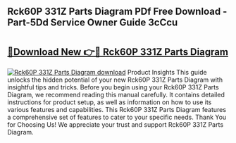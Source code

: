## Rck60P 331Z Parts Diagram PDf Free Download - Part-5Dd Service Owner Guide 3cCcu

# <h2><a href="http://dfpnuhx.blite.top/?on=Rck60P+331Z+Parts+Diagram">🔗Download New 👉🔴 Rck60P 331Z Parts Diagram</a></h2>

[![Rck60P 331Z Parts Diagram download](https://i.imgur.com/lujVjoI.png)](http://dfpnuhx.blite.top/?on=Rck60P+331Z+Parts+Diagram)
Product Insights This guide unlocks the hidden potential of your new Rck60P 331Z Parts Diagram with insightful tips and tricks. Before you begin using your Rck60P 331Z Parts Diagram, we recommend reading this manual carefully. It contains detailed instructions for product setup, as well as information on how to use its various features and capabilities. This Rck60P 331Z Parts Diagram features a comprehensive set of features to cater to your specific needs. Thank You for Choosing Us! We appreciate your trust and support Rck60P 331Z Parts Diagram.
